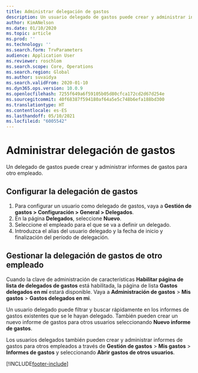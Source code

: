 ```yaml
---
title: Administrar delegación de gastos
description: Un usuario delegado de gastos puede crear y administrar informes de gastos de otro empleado de la organización.
author: KimANelson
ms.date: 01/10/2020
ms.topic: article
ms.prod: ''
ms.technology: ''
ms.search.form: TrvParameters
audience: Application User
ms.reviewer: roschlom
ms.search.scope: Core, Operations
ms.search.region: Global
ms.author: suvaidya
ms.search.validFrom: 2020-01-10
ms.dyn365.ops.version: 10.0.9
ms.openlocfilehash: 7255f649a6f59105b05d80cfca172cd2d67d254e
ms.sourcegitcommit: 40f68387f594180af64a5e5c748b6efa188bd300
ms.translationtype: HT
ms.contentlocale: es-ES
ms.lasthandoff: 05/10/2021
ms.locfileid: "6005542"
---
```

# <a name="manage-expense-delegation"></a>Administrar delegación de gastos

Un delegado de gastos puede crear y administrar informes de gastos para otro empleado.

## <a name="configure-expense-delegation"></a>Configurar la delegación de gastos

1. Para configurar un usuario como delegado de gastos, vaya a **Gestión de gastos > Configuración > General > Delegados**.
2. En la página **Delegados**, seleccione **Nuevo**.
3. Seleccione el empleado para el que se va a definir un delegado. 
4. Introduzca el alias del usuario delegado y la fecha de inicio y finalización del período de delegación.

## <a name="manage-expense-delegation-for-another-employee"></a>Gestionar la delegación de gastos de otro empleado

Cuando la clave de administración de características **Habilitar página de lista de delegados de gastos** está habilitada, la página de lista **Gastos delegados en mí** estará disponible. Vaya a **Administración de gastos** > **Mis gastos** > **Gastos delegados en mi**.

Un usuario delegado puede filtrar y buscar rápidamente en los informes de gastos existentes que se le hayan delegado. También pueden crear un nuevo informe de gastos para otros usuarios seleccionando **Nuevo informe de gastos**.

Los usuarios delegados también pueden crear y administrar informes de gastos para otros empleados a través de **Gestión de gastos** > **Mis gastos** > **Informes de gastos** y seleccionando **Abrir gastos de otros usuarios**.


[!INCLUDE[footer-include](../includes/footer-banner.md)]